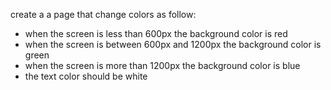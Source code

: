 create a a page that change colors as follow:
- when the screen is less than 600px the background color is red
- when the screen is between 600px and 1200px the background color is green
- when the screen is more than 1200px the background color is blue
- the text color should be white